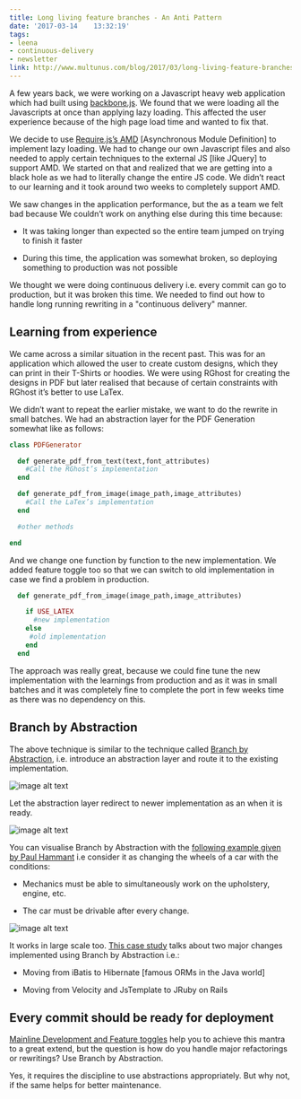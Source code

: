 ```yaml
---
title: Long living feature branches - An Anti Pattern
date: '2017-03-14	 13:32:19'
tags:
- leena
- continuous-delivery
- newsletter
link: http://www.multunus.com/blog/2017/03/long-living-feature-branches-an-anti-pattern/
---
```

A few years back, we were working on a Javascript heavy web application which had built using [backbone.js](http://backbonejs.org/). We found that we were loading all the Javascripts at once than applying lazy loading. This affected the user experience because of the high page load time and wanted to fix that.

We decide to use [Require.js’s AMD](http://requirejs.org/docs/whyamd.html) [Asynchronous Module Definition] to implement lazy loading. We had to change our own Javascript files and also needed to apply certain techniques to the external JS [like JQuery] to support AMD. We started on that and realized that we are getting into a black hole as we had to literally change the entire JS code. We didn’t react to our learning and it took around two weeks to completely support AMD. 

We saw changes in the application performance, but the as a team we felt bad because We couldn’t work on anything else during this time because:

* It was taking longer than expected so the entire team jumped on trying to finish it faster

* During this time, the application was somewhat broken, so deploying something to production was not possible

We thought we were doing continuous delivery i.e. every commit can go to production, but it was broken this time. We needed to find out how to handle long running rewriting in a "continuous delivery" manner.

## Learning from experience

We came across a similar situation in the recent past. This was for an application which allowed the user to create custom designs, which they can print in their T-Shirts or hoodies. We were using RGhost for creating the designs in PDF but later realised that because of certain constraints with RGhost it’s better to use LaTex. 

We didn’t want to repeat the earlier mistake, we want to do the rewrite in small batches. We had an abstraction layer for the PDF Generation somewhat like as follows:


~~~ ruby
class PDFGenerator

  def generate_pdf_from_text(text,font_attributes)
    #Call the RGhost’s implementation
  end

  def generate_pdf_from_image(image_path,image_attributes)
    #Call the LaTex’s implementation
  end

  #other methods

end
~~~

And we change one function by function to the new implementation. We added feature toggle too so that we can switch to old implementation in case we find a problem in production. 

~~~ ruby
  def generate_pdf_from_image(image_path,image_attributes)

    if USE_LATEX
      #new implementation
    else
     #old implementation
    end
  end
~~~


The approach was really great, because we could fine tune the new implementation with the learnings from production and as it was in small batches and it was completely fine to complete the port in few weeks time as there was no dependency on this.

## Branch by Abstraction

The above technique is similar to the technique called [Branch by Abstraction](https://martinfowler.com/bliki/BranchByAbstraction.html), i.e. introduce an abstraction layer and route it to the existing implementation.

![image alt text](https://s3.amazonaws.com/multunus-website/uploads/2017/03/branch_by_abstraction1.png)

Let the abstraction layer redirect to newer implementation as an when it is ready.

![image alt text](https://s3.amazonaws.com/multunus-website/uploads/2017/03/branch_by_abstraction2.png)

You can visualise Branch by Abstraction with the [following example given by Paul Hammant](https://trunkbaseddevelopment.com/branch-by-abstraction/) i.e consider it as changing the wheels of a car with the conditions:

* Mechanics must be able to simultaneously work on the upholstery, engine, etc. 

* The car must be drivable after every change.

![image alt text](https://s3.amazonaws.com/multunus-website/uploads/2017/03/branch_by_abstraction3.png)

It works in large scale too. [This case study](https://continuousdelivery.com/2011/05/make-large-scale-changes-incrementally-with-branch-by-abstraction/) talks about two major changes implemented using Branch by Abstraction i.e.:

* Moving from iBatis to Hibernate [famous ORMs in the Java world]

* Moving from Velocity and JsTemplate to JRuby on Rails

## Every commit should be ready for deployment

[Mainline Development and Feature toggles](http://www.multunus.com/blog/2016/03/merge-hells-feature-toggles-rescue/) help you to achieve this mantra to a great extend, but the question is how do you handle major refactorings or rewritings? Use Branch by Abstraction. 

Yes, it requires the discipline to use abstractions appropriately. But why not, if the same helps for better maintenance.


